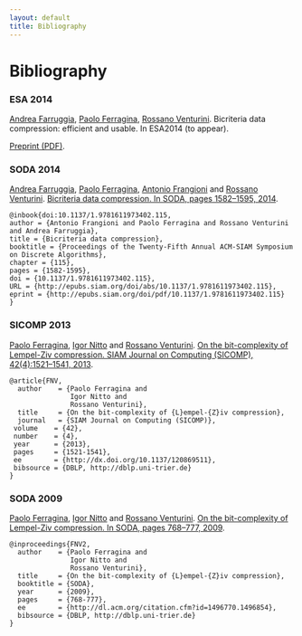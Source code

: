 ```yaml
---
layout: default
title: Bibliography
---
```


# Bibliography

### ESA 2014
[Andrea Farruggia][farruggia], [Paolo Ferragina][ferragina], [Rossano Venturini][venturini].
Bicriteria data compression: efficient and usable.
In ESA2014 (to appear).

[Preprint (PDF)](http://zola.di.unipi.it/rossano/wp-content/papercite-data/pdf/esa14.pdf).

### SODA 2014
[Andrea Farruggia][farruggia], [Paolo Ferragina][ferragina], [Antonio Frangioni][frangioni] and [Rossano Venturini][venturini]. 
[Bicriteria data compression. In SODA, pages 1582–1595, 2014](http://epubs.siam.org/doi/abs/10.1137/1.9781611973402.115).

	@inbook{doi:10.1137/1.9781611973402.115,
	author = {Antonio Frangioni and Paolo Ferragina and Rossano Venturini and Andrea Farruggia},
	title = {Bicriteria data compression},
	booktitle = {Proceedings of the Twenty-Fifth Annual ACM-SIAM Symposium on Discrete Algorithms},
	chapter = {115},
	pages = {1582-1595},
	doi = {10.1137/1.9781611973402.115},
	URL = {http://epubs.siam.org/doi/abs/10.1137/1.9781611973402.115},
	eprint = {http://epubs.siam.org/doi/pdf/10.1137/1.9781611973402.115}
	}

### SICOMP  2013
[Paolo Ferragina][ferragina], [Igor Nitto][nitto] and [Rossano Venturini][venturini].
[On the bit-complexity of Lempel-Ziv compression. SIAM Journal on Computing (SICOMP), 42(4):1521–1541, 2013](http://epubs.siam.org/doi/abs/10.1137/120869511).

	@article{FNV,
	  author    = {Paolo Ferragina and
	               Igor Nitto and
	               Rossano Venturini},
	  title     = {On the bit-complexity of {L}empel-{Z}iv compression},
	  journal   = {SIAM Journal on Computing (SICOMP)},
	 volume    = {42},
	 number    = {4},
	 year      = {2013},
	 pages     = {1521-1541},
	 ee        = {http://dx.doi.org/10.1137/120869511},
	 bibsource = {DBLP, http://dblp.uni-trier.de}
	}

### SODA 2009
[Paolo Ferragina][ferragina], [Igor Nitto][nitto] and [Rossano Venturini][venturini].
[On the bit-complexity of Lempel-Ziv compression. In SODA, pages 768–777, 2009](http://epubs.siam.org/doi/abs/10.1137/1.9781611973068.84).

	@inproceedings{FNV2,
	  author    = {Paolo Ferragina and
	               Igor Nitto and
	               Rossano Venturini},
	  title     = {On the bit-complexity of {L}empel-{Z}iv compression},
	  booktitle = {SODA},
	  year      = {2009},
	  pages     = {768-777},
	  ee        = {http://dl.acm.org/citation.cfm?id=1496770.1496854},
	  bibsource = {DBLP, http://dblp.uni-trier.de}
	}

[farruggia]: http://www.di.unipi.it/~farruggi
[ferragina]: http://www.di.unipi.it/~ferragin
[frangioni]: http://www.di.unipi.it/~frangio
[nitto]: https://www.linkedin.com/pub/igor-nitto/6/881/355
[venturini]: http://zola.di.unipi.it/rossano